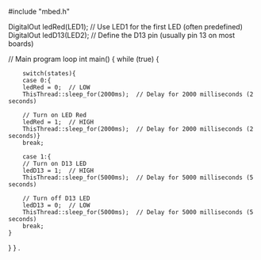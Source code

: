 #include "mbed.h"


DigitalOut ledRed(LED1);   // Use LED1 for the first LED (often predefined)
DigitalOut ledD13(LED2);    // Define the D13 pin (usually pin 13 on most boards)

// Main program loop
int main() {
    while (true) {
    
        switch(states){
        case 0:{
        ledRed = 0;  // LOW
        ThisThread::sleep_for(2000ms);  // Delay for 2000 milliseconds (2 seconds)
    
        // Turn on LED Red
        ledRed = 1;  // HIGH
        ThisThread::sleep_for(2000ms);  // Delay for 2000 milliseconds (2 seconds)}
        break;
        
        case 1:{
        // Turn on D13 LED
        ledD13 = 1;  // HIGH
        ThisThread::sleep_for(5000ms);  // Delay for 5000 milliseconds (5 seconds)

        // Turn off D13 LED
        ledD13 = 0;  // LOW
        ThisThread::sleep_for(5000ms);  // Delay for 5000 milliseconds (5 seconds)
        break;
    }
}
} .
